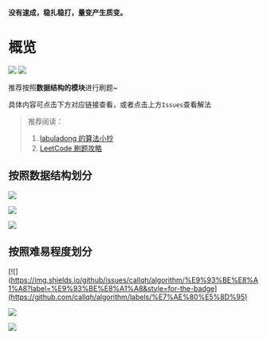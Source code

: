 

**没有速成，稳扎稳打，量变产生质变。**

# 概览

![](https://img.shields.io/github/issues-search?color=yellow&label=%E6%80%BB%E8%AE%A1%E5%88%B7%E9%A2%98&logo=leetcode&query=repo%3Acallqh%2Falgorithm&style=for-the-badge)
![](https://img.shields.io/github/watchers/callqh/algorithm?color=green&label=%E5%B7%B2%E9%98%85%E4%BA%BA%E6%95%B0&logo=github&style=for-the-badge)

推荐按照**数据结构的模块**进行刷题~

具体内容可点击下方对应链接查看，或者点击上方`Issues`查看解法

> 推荐阅读：
>
> 1. [labuladong 的算法小抄](https://labuladong.github.io/)
> 2. [LeetCode 刷题攻略](https://github.com/youngyangyang04/leetcode-master)

## 按照数据结构划分

[![](https://img.shields.io/github/issues-search?color=origin&label=%E9%93%BE%E8%A1%A8&logo=leetcode&query=repo%3Acallqh%2Falgorithm%20label%3A%E9%93%BE%E8%A1%A8&style=for-the-badge)](https://github.com/callqh/algorithm/labels/%F0%9F%90%BE%E9%93%BE%E8%A1%A8)

[![](https://img.shields.io/github/issues-search?label=%E6%95%B0%E7%BB%84&logo=leetcode&query=repo%3Acallqh%2Falgorithm%20label%3A%E6%95%B0%E7%BB%84&style=for-the-badge)](https://github.com/callqh/algorithm/issues?q=is:issue+is:open+label:%E6%95%B0%E7%BB%84)

[![](https://img.shields.io/github/issues-search?color=skyblue&label=%E4%BA%8C%E5%8F%89%E6%A0%91&logo=leetcode&query=repo%3Acallqh%2Falgorithm%20label%3A%E4%BA%8C%E5%8F%89%E6%A0%91&style=for-the-badge)]()

## 按照难易程度划分

[![](https://img.shields.io/github/issues/callqh/algorithm/%E9%93%BE%E8%A1%A8?label=%E9%93%BE%E8%A1%A8&style=for-the-badge](https://github.com/callqh/algorithm/labels/%E7%AE%80%E5%8D%95)

[![](https://img.shields.io/github/issues-search?color=orange&label=%E4%B8%AD%E7%AD%89&logo=leetcode&query=repo%3Acallqh%2Falgorithm%20label%3A%E4%B8%AD%E7%AD%89&style=for-the-badge)](https://github.com/callqh/algorithm/labels/%E4%B8%AD%E7%AD%89)

[![](https://img.shields.io/github/issues-search?color=black&label=%E5%9B%B0%E9%9A%BE&logo=leetcode&query=repo%3Acallqh%2Falgorithm%20label%3A%E5%9B%B0%E9%9A%BE&style=for-the-badge)](https://github.com/callqh/algorithm/labels/%E5%9B%B0%E9%9A%BE)
